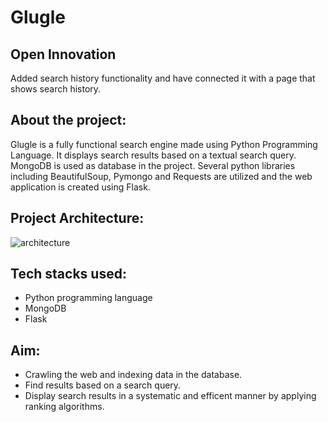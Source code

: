 # Glugle

## Open Innovation

Added search history functionality and have connected it with a page that shows search history.

## About the project:

Glugle is a fully functional search engine made using Python Programming Language. It displays search results based on a textual search query. MongoDB is used as database in the project. Several python libraries including BeautifulSoup, Pymongo and Requests are utilized and the web application is created using Flask. 

## Project Architecture:
![architecture](images/architecture-glugle.png)

## Tech stacks used:

- Python programming language
- MongoDB
- Flask

## Aim:

- Crawling the web and indexing data in the database.
- Find results based on a search query.
- Display search results in a systematic and efficent manner by applying ranking algorithms.
